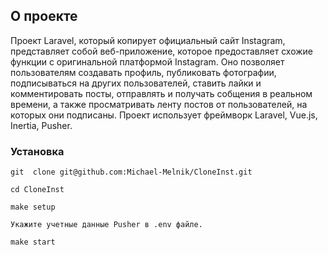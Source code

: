 ## О проекте

Проект Laravel, который копирует официальный сайт Instagram, представляет собой веб-приложение, которое предоставляет схожие функции с оригинальной платформой Instagram. Оно позволяет пользователям создавать профиль, публиковать фотографии, подписываться на других пользователей, ставить лайки и комментировать посты, отправлять и получать собщения в реальном времени, а также просматривать ленту постов от пользователей, на которых они подписаны. Проект использует фреймворк Laravel, Vue.js, Inertia, Pusher.


### Установка
```
git  clone git@github.com:Michael-Melnik/CloneInst.git
```
```
cd CloneInst
```
```
make setup
```
```
Укажите учетные данные Pusher в .env файле.
```
```
make start
